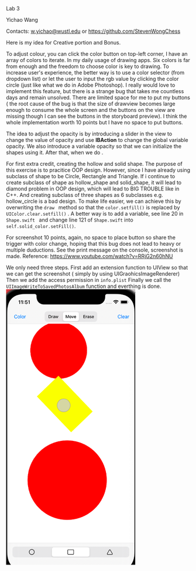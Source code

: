 

Lab 3

Yichao Wang

Contacts: w.yichao@wustl.edu or https://github.com/StevenWongChess

Here is my idea for Creative portion and Bonus.

To adjust colour, you can click the color button on top-left corner, I have an array of colors to iterate. In my daily usage of drawing apps. Six colors is far from enough and the freedom to choose color is key to drawing. To increase user's experience, the better way is to use a color selector (from dropdown list) or let the user to input the rgb value by clicking the color circle (just like what we do in Adobe Photoshop). I really would love to implement this feature, but there is a strange bug that takes me countless days and remain unsolved. There are limited space for me to put my buttons ( the root cause of the bug is that the size of drawview becomes large enough to consume the whole screen and the buttons on the view are missing though I can see the buttons in the storyboard preview). I think the whole implementation worth 10 points but I have no space to put buttons. 

The idea to adjust the opacity is by introducing a slider in the view to change the value of opacity and use **IBAction** to change the global variable opacity. We also introduce a variable opacity so that we can initialize the shapes using it. After that, when we do . 

For first extra credit, creating the hollow and solid shape. The purpose of this exercise is to pracitice OOP design. However, since I have already using subclass of shape to be Circle, Rectangle and Triangle. If i continue to create subclass of shape as hollow_shape and solid_shape, it will lead to diamond problem in OOP design, which will lead to BIG TROUBLE like in C++. And creating subclass of three shapes as 6 subclasses e.g. hollow_circle is a bad design. To make life easier, we can achieve this by overwriting the ```draw ``` method so that the ```color.setfill()``` is replaced by ```UIColor.clear.setfill()``` . A better way is to add a variable, see line 20 in ```Shape.swift ``` and change line 121 of ```Shape.swift``` into ```self.solid_color.setFill()```. 

For screenshot 10 points, again, no space to place button so share the trigger with color change, hoping that this bug does not lead to heavy or multiple duductions. See the print message on the console, screenshot is made. Reference: https://www.youtube.com/watch?v=RRjG2n60hNU 

We only need three steps. First add an extension function to UIView so that we can get the screenshot ( simply by using UIGraohicsImageRenderer) Then we add the access permission in ```info.plist``` Finally we call the ```UIImageWriteToSavedPhotosAlbum``` function and everthing is done. ![drawing_app](./drawing_app.png)